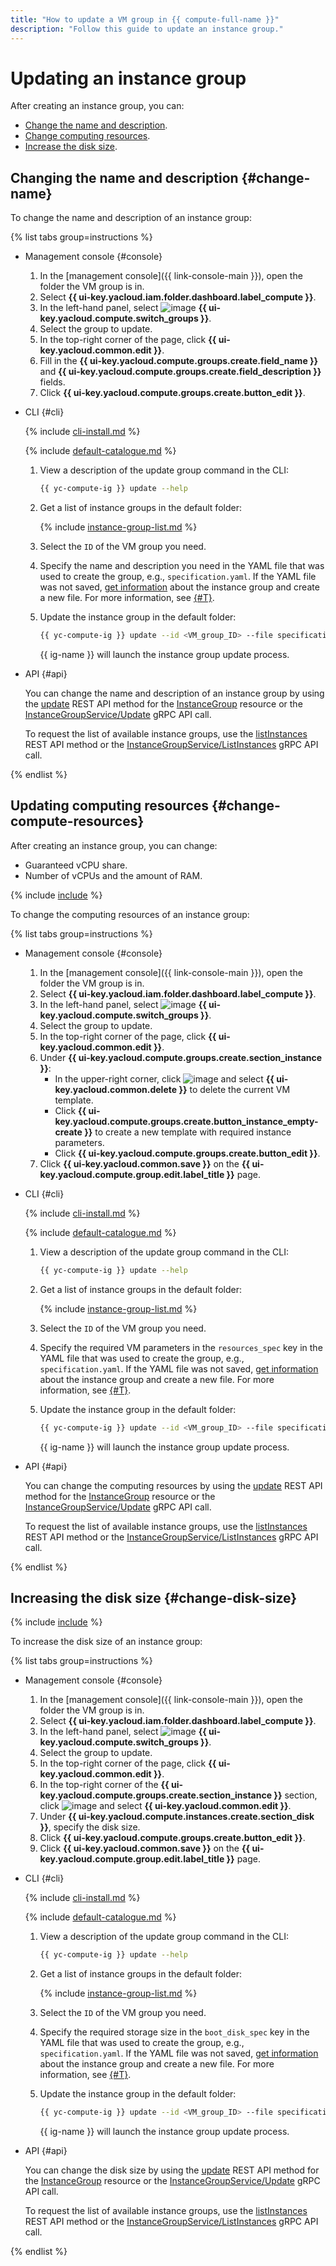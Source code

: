 ```yaml
---
title: "How to update a VM group in {{ compute-full-name }}"
description: "Follow this guide to update an instance group."
---
```


# Updating an instance group

After creating an instance group, you can:

* [Change the name and description](#change-name).
* [Change computing resources](#change-compute-resources).
* [Increase the disk size](#change-disk-size).

## Changing the name and description {#change-name}

To change the name and description of an instance group:

{% list tabs group=instructions %}

- Management console {#console}

  1. In the [management console]({{ link-console-main }}), open the folder the VM group is in.
  1. Select **{{ ui-key.yacloud.iam.folder.dashboard.label_compute }}**.
  1. In the left-hand panel, select ![image](../../../_assets/console-icons/layers-3-diagonal.svg) **{{ ui-key.yacloud.compute.switch_groups }}**.
  1. Select the group to update.
  1. In the top-right corner of the page, click **{{ ui-key.yacloud.common.edit }}**.
  1. Fill in the **{{ ui-key.yacloud.compute.groups.create.field_name }}** and **{{ ui-key.yacloud.compute.groups.create.field_description }}** fields.
  1. Click **{{ ui-key.yacloud.compute.groups.create.button_edit }}**.

- CLI {#cli}

  {% include [cli-install.md](../../../_includes/cli-install.md) %}

  {% include [default-catalogue.md](../../../_includes/default-catalogue.md) %}

  1. View a description of the update group command in the CLI:

     ```bash
     {{ yc-compute-ig }} update --help
     ```

  1. Get a list of instance groups in the default folder:

      {% include [instance-group-list.md](../../../_includes/instance-groups/instance-group-list.md) %}

  1. Select the `ID` of the VM group you need.
  1. Specify the name and description you need in the YAML file that was used to create the group, e.g., `specification.yaml`. If the YAML file was not saved, [get information](get-info.md) about the instance group and create a new file. For more information, see [{#T}](create-fixed-group.md).
  1. Update the instance group in the default folder:

      ```bash
      {{ yc-compute-ig }} update --id <VM_group_ID> --file specification.yaml
      ```

     {{ ig-name }} will launch the instance group update process.

- API {#api}

  You can change the name and description of an instance group by using the [update](../../api-ref/InstanceGroup/update.md) REST API method for the [InstanceGroup](../../api-ref/InstanceGroup/index.md) resource or the [InstanceGroupService/Update](../../api-ref/grpc/instance_group_service.md#Update) gRPC API call.

  To request the list of available instance groups, use the [listInstances](../../api-ref/InstanceGroup/listInstances.md) REST API method or the [InstanceGroupService/ListInstances](../../api-ref/grpc/instance_group_service.md#ListInstances) gRPC API call.

{% endlist %}

## Updating computing resources {#change-compute-resources}

After creating an instance group, you can change:

* Guaranteed vCPU share.
* Number of vCPUs and the amount of RAM.

{% include [include](../../../_includes/instance-groups/update-stopped-group-disclaimer.md) %}

To change the computing resources of an instance group:

{% list tabs group=instructions %}

- Management console {#console}

  1. In the [management console]({{ link-console-main }}), open the folder the VM group is in.
  1. Select **{{ ui-key.yacloud.iam.folder.dashboard.label_compute }}**.
  1. In the left-hand panel, select ![image](../../../_assets/console-icons/layers-3-diagonal.svg) **{{ ui-key.yacloud.compute.switch_groups }}**.
  1. Select the group to update.
  1. In the top-right corner of the page, click **{{ ui-key.yacloud.common.edit }}**.
  1. Under **{{ ui-key.yacloud.compute.groups.create.section_instance }}**:
     * In the upper-right corner, click ![image](../../../_assets/console-icons/ellipsis.svg) and select **{{ ui-key.yacloud.common.delete }}** to delete the current VM template.
     * Click **{{ ui-key.yacloud.compute.groups.create.button_instance_empty-create }}** to create a new template with required instance parameters.
     * Click **{{ ui-key.yacloud.compute.groups.create.button_edit }}**.
  1. Click **{{ ui-key.yacloud.common.save }}** on the **{{ ui-key.yacloud.compute.group.edit.label_title }}** page.

- CLI {#cli}

  {% include [cli-install.md](../../../_includes/cli-install.md) %}

  {% include [default-catalogue.md](../../../_includes/default-catalogue.md) %}

  1. View a description of the update group command in the CLI:

     ```bash
     {{ yc-compute-ig }} update --help
     ```

  1. Get a list of instance groups in the default folder:

      {% include [instance-group-list.md](../../../_includes/instance-groups/instance-group-list.md) %}

  1. Select the `ID` of the VM group you need.
  1. Specify the required VM parameters in the `resources_spec` key in the YAML file that was used to create the group, e.g., `specification.yaml`. If the YAML file was not saved, [get information](get-info.md) about the instance group and create a new file. For more information, see [{#T}](create-fixed-group.md).
  1. Update the instance group in the default folder:

      ```bash
      {{ yc-compute-ig }} update --id <VM_group_ID> --file specification.yaml
      ```

     {{ ig-name }} will launch the instance group update process.

- API {#api}

  You can change the computing resources by using the [update](../../api-ref/InstanceGroup/update.md) REST API method for the [InstanceGroup](../../api-ref/InstanceGroup/index.md) resource or the [InstanceGroupService/Update](../../api-ref/grpc/instance_group_service.md#Update) gRPC API call.

  To request the list of available instance groups, use the [listInstances](../../api-ref/InstanceGroup/listInstances.md) REST API method or the [InstanceGroupService/ListInstances](../../api-ref/grpc/instance_group_service.md#ListInstances) gRPC API call.

{% endlist %}

## Increasing the disk size {#change-disk-size}

{% include [include](../../../_includes/instance-groups/update-stopped-group-disclaimer.md) %}

To increase the disk size of an instance group:

{% list tabs group=instructions %}

- Management console {#console}

  1. In the [management console]({{ link-console-main }}), open the folder the VM group is in.
  1. Select **{{ ui-key.yacloud.iam.folder.dashboard.label_compute }}**.
  1. In the left-hand panel, select ![image](../../../_assets/console-icons/layers-3-diagonal.svg) **{{ ui-key.yacloud.compute.switch_groups }}**.
  1. Select the group to update.
  1. In the top-right corner of the page, click **{{ ui-key.yacloud.common.edit }}**.
  1. In the top-right corner of the **{{ ui-key.yacloud.compute.groups.create.section_instance }}** section, click ![image](../../../_assets/console-icons/ellipsis.svg) and select **{{ ui-key.yacloud.common.edit }}**.
  1. Under **{{ ui-key.yacloud.compute.instances.create.section_disk }}**, specify the disk size.
  1. Click **{{ ui-key.yacloud.compute.groups.create.button_edit }}**.
  1. Click **{{ ui-key.yacloud.common.save }}** on the **{{ ui-key.yacloud.compute.group.edit.label_title }}** page.

- CLI {#cli}

  {% include [cli-install.md](../../../_includes/cli-install.md) %}

  {% include [default-catalogue.md](../../../_includes/default-catalogue.md) %}

  1. View a description of the update group command in the CLI:

     ```bash
     {{ yc-compute-ig }} update --help
     ```

  1. Get a list of instance groups in the default folder:

      {% include [instance-group-list.md](../../../_includes/instance-groups/instance-group-list.md) %}

  1. Select the `ID` of the VM group you need.
  1. Specify the required storage size in the `boot_disk_spec` key in the YAML file that was used to create the group, e.g., `specification.yaml`. If the YAML file was not saved, [get information](get-info.md) about the instance group and create a new file. For more information, see [{#T}](create-fixed-group.md).
  1. Update the instance group in the default folder:

      ```bash
      {{ yc-compute-ig }} update --id <VM_group_ID> --file specification.yaml
      ```

     {{ ig-name }} will launch the instance group update process.

- API {#api}

  You can change the disk size by using the [update](../../api-ref/InstanceGroup/update.md) REST API method for the [InstanceGroup](../../api-ref/InstanceGroup/index.md) resource or the [InstanceGroupService/Update](../../api-ref/grpc/instance_group_service.md#Update) gRPC API call.

  To request the list of available instance groups, use the [listInstances](../../api-ref/InstanceGroup/listInstances.md) REST API method or the [InstanceGroupService/ListInstances](../../api-ref/grpc/instance_group_service.md#ListInstances) gRPC API call.

{% endlist %}

